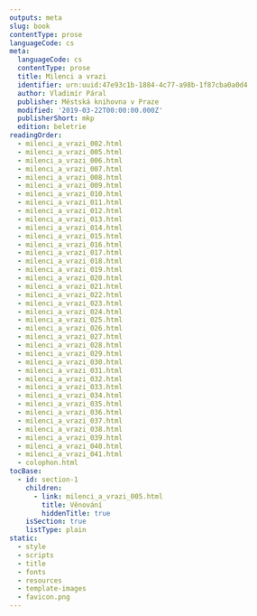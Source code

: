 ```yaml
---
outputs: meta
slug: book
contentType: prose
languageCode: cs
meta:
  languageCode: cs
  contentType: prose
  title: Milenci a vrazi
  identifier: urn:uuid:47e93c1b-1884-4c77-a98b-1f87cba0a0d4
  author: Vladimír Páral
  publisher: Městská knihovna v Praze
  modified: '2019-03-22T00:00:00.000Z'
  publisherShort: mkp
  edition: beletrie
readingOrder:
  - milenci_a_vrazi_002.html
  - milenci_a_vrazi_005.html
  - milenci_a_vrazi_006.html
  - milenci_a_vrazi_007.html
  - milenci_a_vrazi_008.html
  - milenci_a_vrazi_009.html
  - milenci_a_vrazi_010.html
  - milenci_a_vrazi_011.html
  - milenci_a_vrazi_012.html
  - milenci_a_vrazi_013.html
  - milenci_a_vrazi_014.html
  - milenci_a_vrazi_015.html
  - milenci_a_vrazi_016.html
  - milenci_a_vrazi_017.html
  - milenci_a_vrazi_018.html
  - milenci_a_vrazi_019.html
  - milenci_a_vrazi_020.html
  - milenci_a_vrazi_021.html
  - milenci_a_vrazi_022.html
  - milenci_a_vrazi_023.html
  - milenci_a_vrazi_024.html
  - milenci_a_vrazi_025.html
  - milenci_a_vrazi_026.html
  - milenci_a_vrazi_027.html
  - milenci_a_vrazi_028.html
  - milenci_a_vrazi_029.html
  - milenci_a_vrazi_030.html
  - milenci_a_vrazi_031.html
  - milenci_a_vrazi_032.html
  - milenci_a_vrazi_033.html
  - milenci_a_vrazi_034.html
  - milenci_a_vrazi_035.html
  - milenci_a_vrazi_036.html
  - milenci_a_vrazi_037.html
  - milenci_a_vrazi_038.html
  - milenci_a_vrazi_039.html
  - milenci_a_vrazi_040.html
  - milenci_a_vrazi_041.html
  - colophon.html
tocBase:
  - id: section-1
    children:
      - link: milenci_a_vrazi_005.html
        title: Věnování
        hiddenTitle: true
    isSection: true
    listType: plain
static:
  - style
  - scripts
  - title
  - fonts
  - resources
  - template-images
  - favicon.png
---
```

